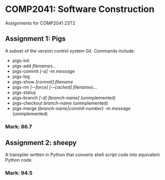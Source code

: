 # COMP2041: Software Construction
Assignments for COMP2041 23T2

## Assignment 1: Pigs
A subset of the version control system Git. Commands include:
* pigs-init
* pigs-add *filenames...*
* pigs-commit *[-a]* -m *message*
* pigs-log
* pigs-show *[commit]:filename*
* pigs-rm *[--force] [--cached] filenames...*
* pigs-status
* pigs-branch *[-d] [branch-name]* (unimplemented)
* pigs-checkout *branch-name* (unimplemented)
* pigs-merge *(branch-name|commit-number) -m message* (unimplemented)
### Mark: 86.7

## Assignment 2: sheepy
A transpiler written in Python that converts shell script code into equivalent Python code.
### Mark: 94.5
